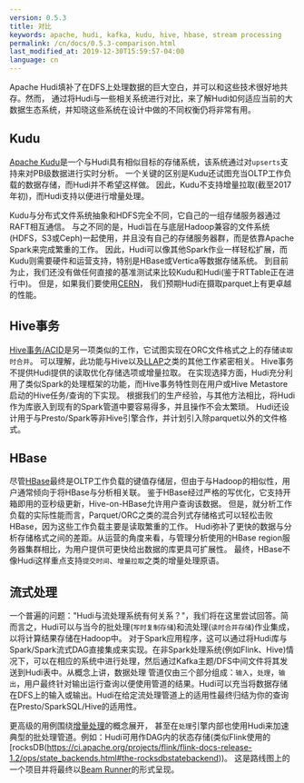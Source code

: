 ```yaml
---
version: 0.5.3
title: 对比
keywords: apache, hudi, kafka, kudu, hive, hbase, stream processing
permalink: /cn/docs/0.5.3-comparison.html
last_modified_at: 2019-12-30T15:59:57-04:00
language: cn
---
```


Apache Hudi填补了在DFS上处理数据的巨大空白，并可以和这些技术很好地共存。然而，
通过将Hudi与一些相关系统进行对比，来了解Hudi如何适应当前的大数据生态系统，并知晓这些系统在设计中做的不同权衡仍将非常有用。

## Kudu

[Apache Kudu](https://kudu.apache.org)是一个与Hudi具有相似目标的存储系统，该系统通过对`upserts`支持来对PB级数据进行实时分析。
一个关键的区别是Kudu还试图充当OLTP工作负载的数据存储，而Hudi并不希望这样做。
因此，Kudu不支持增量拉取(截至2017年初)，而Hudi支持以便进行增量处理。

Kudu与分布式文件系统抽象和HDFS完全不同，它自己的一组存储服务器通过RAFT相互通信。
与之不同的是，Hudi旨在与底层Hadoop兼容的文件系统(HDFS，S3或Ceph)一起使用，并且没有自己的存储服务器群，而是依靠Apache Spark来完成繁重的工作。
因此，Hudi可以像其他Spark作业一样轻松扩展，而Kudu则需要硬件和运营支持，特别是HBase或Vertica等数据存储系统。
到目前为止，我们还没有做任何直接的基准测试来比较Kudu和Hudi(鉴于RTTable正在进行中)。
但是，如果我们要使用[CERN](https://db-blog.web.cern.ch/blog/zbigniew-baranowski/2017-01-performance-comparison-different-file-formats-and-storage-engines)，
我们预期Hudi在摄取parquet上有更卓越的性能。

## Hive事务

[Hive事务/ACID](https://cwiki.apache.org/confluence/display/Hive/Hive+Transactions)是另一项类似的工作，它试图实现在ORC文件格式之上的存储`读取时合并`。
可以理解，此功能与Hive以及[LLAP](https://cwiki.apache.org/confluence/display/Hive/LLAP)之类的其他工作紧密相关。
Hive事务不提供Hudi提供的读取优化存储选项或增量拉取。
在实现选择方面，Hudi充分利用了类似Spark的处理框架的功能，而Hive事务特性则在用户或Hive Metastore启动的Hive任务/查询的下实现。
根据我们的生产经验，与其他方法相比，将Hudi作为库嵌入到现有的Spark管道中要容易得多，并且操作不会太繁琐。
Hudi还设计用于与Presto/Spark等非Hive引擎合作，并计划引入除parquet以外的文件格式。

## HBase

尽管[HBase](https://hbase.apache.org)最终是OLTP工作负载的键值存储层，但由于与Hadoop的相似性，用户通常倾向于将HBase与分析相关联。
鉴于HBase经过严格的写优化，它支持开箱即用的亚秒级更新，Hive-on-HBase允许用户查询该数据。 但是，就分析工作负载的实际性能而言，Parquet/ORC之类的混合列式存储格式可以轻松击败HBase，因为这些工作负载主要是读取繁重的工作。
Hudi弥补了更快的数据与分析存储格式之间的差距。从运营的角度来看，与管理分析使用的HBase region服务器集群相比，为用户提供可更快给出数据的库更具可扩展性。
最终，HBase不像Hudi这样重点支持`提交时间`、`增量拉取`之类的增量处理原语。

## 流式处理

一个普遍的问题："Hudi与流处理系统有何关系？"，我们将在这里尝试回答。简而言之，Hudi可以与当今的批处理(`写时复制存储`)和流处理(`读时合并存储`)作业集成，以将计算结果存储在Hadoop中。
对于Spark应用程序，这可以通过将Hudi库与Spark/Spark流式DAG直接集成来实现。在非Spark处理系统(例如Flink、Hive)情况下，可以在相应的系统中进行处理，然后通过Kafka主题/DFS中间文件将其发送到Hudi表中。从概念上讲，数据处理
管道仅由三个部分组成：`输入`，`处理`，`输出`，用户最终针对输出运行查询以便使用管道的结果。Hudi可以充当将数据存储在DFS上的输入或输出。Hudi在给定流处理管道上的适用性最终归结为你的查询在Presto/SparkSQL/Hive的适用性。

更高级的用例围绕[增量处理](https://www.oreilly.com/ideas/ubers-case-for-incremental-processing-on-hadoop)的概念展开，
甚至在`处理`引擎内部也使用Hudi来加速典型的批处理管道。例如：Hudi可用作DAG内的状态存储(类似Flink使用的[rocksDB(https://ci.apache.org/projects/flink/flink-docs-release-1.2/ops/state_backends.html#the-rocksdbstatebackend))。
这是路线图上的一个项目并将最终以[Beam Runner](https://issues.apache.org/jira/browse/HUDI-60)的形式呈现。
